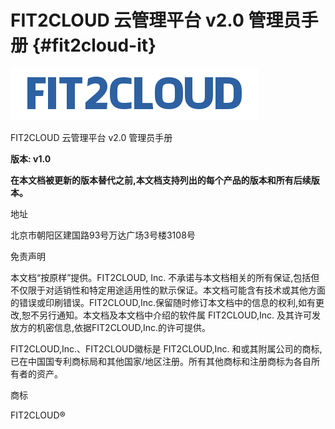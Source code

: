 # FIT2CLOUD 云管理平台 v2.0 管理员手册 {#fit2cloud-it}

![](/assets/logo.png)

FIT2CLOUD 云管理平台 v2.0 管理员手册

**版本: v1.0**

**在本文档被更新的版本替代之前,本文档支持列出的每个产品的版本和所有后续版本。**

地址

北京市朝阳区建国路93号万达广场3号楼3108号

免责声明

本文档“按原样”提供。FIT2CLOUD, Inc. 不承诺与本文档相关的所有保证,包括但不仅限于对适销性和特定用途适用性的默示保证。本文档可能含有技术或其他方面的错误或印刷错误。FIT2CLOUD,Inc.保留随时修订本文档中的信息的权利,如有更改,恕不另行通知。本文档及本文档中介绍的软件属 FIT2CLOUD,Inc. 及其许可发放方的机密信息,依据FIT2CLOUD,Inc.的许可提供。

FIT2CLOUD,Inc.、FIT2CLOUD徽标是 FIT2CLOUD,Inc. 和或其附属公司的商标,已在中国国专利商标局和其他国家/地区注册。所有其他商标和注册商标为各自所有者的资产。

商标

FIT2CLOUD®

